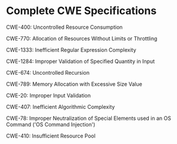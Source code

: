 

# Complete CWE Specifications

CWE-400: Uncontrolled Resource Consumption

CWE-770: Allocation of Resources Without Limits or Throttling

CWE-1333: Inefficient Regular Expression Complexity

CWE-1284: Improper Validation of Specified Quantity in Input

CWE-674: Uncontrolled Recursion

CWE-789: Memory Allocation with Excessive Size Value

CWE-20: Improper Input Validation

CWE-407: Inefficient Algorithmic Complexity

CWE-78: Improper Neutralization of Special Elements used in an OS Command ('OS Command Injection')

CWE-410: Insufficient Resource Pool